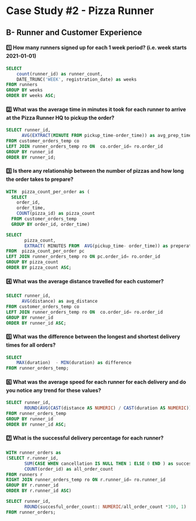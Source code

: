 # Case Study #2 - Pizza Runner
## B- Runner and Customer Experience

#### 1️⃣ How many runners signed up for each 1 week period? (i.e. week starts 2021-01-01)
```sql
SELECT 
	count(runner_id) as runner_count,
	DATE_TRUNC('WEEK', registration_date) as weeks
FROM runners
GROUP BY weeks
ORDER BY weeks ASC;
```
        
#### 2️⃣ What was the average time in minutes it took for each runner to arrive at the Pizza Runner HQ to pickup the order?
```sql
SELECT runner_id,
	  AVG(EXTRACT(MINUTE FROM pickup_time-order_time)) as avg_prep_time
FROM customer_orders_temp co
LEFT JOIN runner_orders_temp ro ON  co.order_id= ro.order_id
GROUP BY runner_id
ORDER BY runner_id;
```
#### 3️⃣ Is there any relationship between the number of pizzas and how long the order takes to prepare?
```sql
WITH  pizza_count_per_order as (
  SELECT  
  	order_id,
    order_time,
  	COUNT(pizza_id) as pizza_count
  FROM customer_orders_temp
  GROUP BY order_id, order_time)

SELECT 
       pizza_count,
       EXTRACT( MINUTES FROM  AVG(pickup_time- order_time)) as preperation_time_in_minutes
FROM  pizza_count_per_order pc
LEFT JOIN runner_orders_temp ro ON pc.order_id= ro.order_id
GROUP BY pizza_count
ORDER BY pizza_count ASC;
```

#### 4️⃣ What was the average distance travelled for each customer?
```sql
SELECT runner_id,
	  AVG(distance) as avg_distance	
FROM customer_orders_temp co
LEFT JOIN runner_orders_temp ro ON  co.order_id= ro.order_id
GROUP BY runner_id
ORDER BY runner_id ASC;
```
#### 5️⃣ What was the difference between the longest and shortest delivery times for all orders?
```sql
SELECT 
    MAX(duration)  - MIN(duration) as difference
FROM runner_orders_temp;
```

#### 6️⃣ What was the average speed for each runner for each delivery and do you notice any trend for these values?
```sql
SELECT runner_id,
	   ROUND(AVG(CAST(distance AS NUMERIC) / CAST(duration AS NUMERIC)), 2) || ' km/min' as avg_speed
FROM runner_orders_temp
GROUP BY runner_id
ORDER BY runner_id ASC;
```
#### 7️⃣ What is the successful delivery percentage for each runner?  
```sql
WITH runner_orders as 
(SELECT r.runner_id,
	   SUM(CASE WHEN cancellation IS NULL THEN 1 ELSE 0 END ) as succesful_order_count,
       COUNT(order_id) as all_order_count
FROM runners r
RIGHT JOIN runner_orders_temp ro ON r.runner_id= ro.runner_id
GROUP BY r.runner_id
ORDER BY r.runner_id ASC)

SELECT runner_id,
       ROUND(succesful_order_count:: NUMERIC/all_order_count *100, 1) || '%' as percentage
FROM runner_orders;
```
